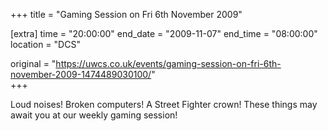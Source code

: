 +++
title = "Gaming Session on Fri 6th November 2009"

[extra]
time = "20:00:00"
end_date = "2009-11-07"
end_time = "08:00:00"
location = "DCS"

original = "https://uwcs.co.uk/events/gaming-session-on-fri-6th-november-2009-1474489030100/"    
+++

Loud noises\! Broken computers\! A Street Fighter crown\! These things may await you at our weekly gaming session\!

